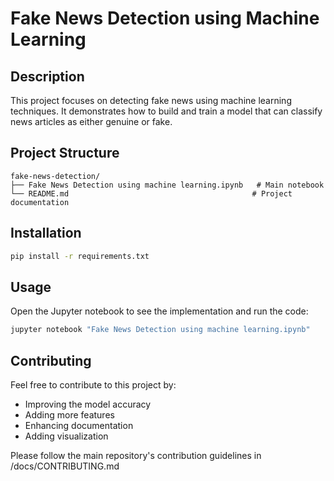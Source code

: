 # Fake News Detection using Machine Learning

## Description
This project focuses on detecting fake news using machine learning techniques. It demonstrates how to build and train a model that can classify news articles as either genuine or fake.

## Project Structure
```
fake-news-detection/
├── Fake News Detection using machine learning.ipynb   # Main notebook
└── README.md                                         # Project documentation
```

## Installation
```bash
pip install -r requirements.txt
```

## Usage
Open the Jupyter notebook to see the implementation and run the code:
```bash
jupyter notebook "Fake News Detection using machine learning.ipynb"
```

## Contributing
Feel free to contribute to this project by:
- Improving the model accuracy
- Adding more features
- Enhancing documentation
- Adding visualization

Please follow the main repository's contribution guidelines in /docs/CONTRIBUTING.md